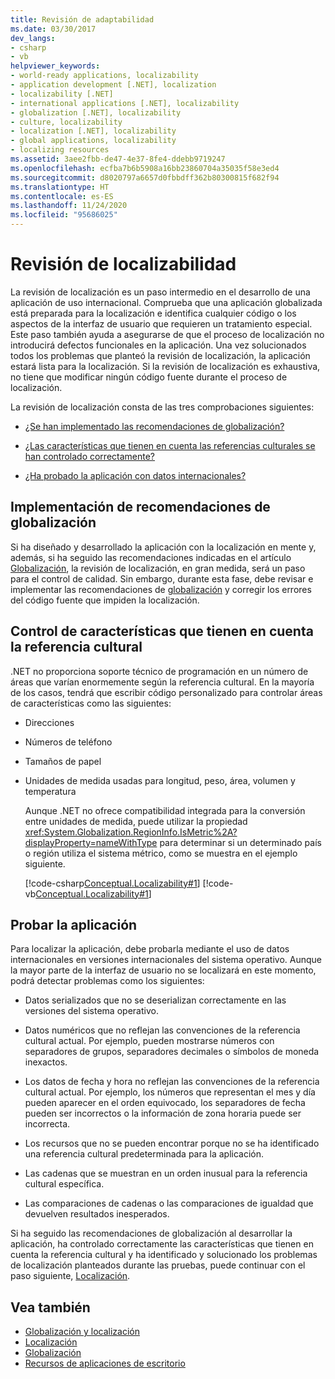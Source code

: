 ```yaml
---
title: Revisión de adaptabilidad
ms.date: 03/30/2017
dev_langs:
- csharp
- vb
helpviewer_keywords:
- world-ready applications, localizability
- application development [.NET], localization
- localizability [.NET]
- international applications [.NET], localizability
- globalization [.NET], localizability
- culture, localizability
- localization [.NET], localizability
- global applications, localizability
- localizing resources
ms.assetid: 3aee2fbb-de47-4e37-8fe4-ddebb9719247
ms.openlocfilehash: ecfba7b6b5908a16bb23860704a35035f58e3ed4
ms.sourcegitcommit: d8020797a6657d0fbbdff362b80300815f682f94
ms.translationtype: HT
ms.contentlocale: es-ES
ms.lasthandoff: 11/24/2020
ms.locfileid: "95686025"
---
```

# <a name="localizability-review"></a>Revisión de localizabilidad

La revisión de localización es un paso intermedio en el desarrollo de una aplicación de uso internacional. Comprueba que una aplicación globalizada está preparada para la localización e identifica cualquier código o los aspectos de la interfaz de usuario que requieren un tratamiento especial. Este paso también ayuda a asegurarse de que el proceso de localización no introducirá defectos funcionales en la aplicación. Una vez solucionados todos los problemas que planteó la revisión de localización, la aplicación estará lista para la localización. Si la revisión de localización es exhaustiva, no tiene que modificar ningún código fuente durante el proceso de localización.

La revisión de localización consta de las tres comprobaciones siguientes:

- [¿Se han implementado las recomendaciones de globalización?](#global)

- [¿Las características que tienen en cuenta las referencias culturales se han controlado correctamente?](#culture)

- [¿Ha probado la aplicación con datos internacionales?](#test)

<a name="global"></a>

## <a name="implement-globalization-recommendations"></a>Implementación de recomendaciones de globalización

Si ha diseñado y desarrollado la aplicación con la localización en mente y, además, si ha seguido las recomendaciones indicadas en el artículo [Globalización](globalization.md), la revisión de localización, en gran medida, será un paso para el control de calidad. Sin embargo, durante esta fase, debe revisar e implementar las recomendaciones de [globalización](globalization.md) y corregir los errores del código fuente que impiden la localización.

<a name="culture"></a>

## <a name="handle-culture-sensitive-features"></a>Control de características que tienen en cuenta la referencia cultural

.NET no proporciona soporte técnico de programación en un número de áreas que varían enormemente según la referencia cultural. En la mayoría de los casos, tendrá que escribir código personalizado para controlar áreas de características como las siguientes:

- Direcciones

- Números de teléfono

- Tamaños de papel

- Unidades de medida usadas para longitud, peso, área, volumen y temperatura

   Aunque .NET no ofrece compatibilidad integrada para la conversión entre unidades de medida, puede utilizar la propiedad <xref:System.Globalization.RegionInfo.IsMetric%2A?displayProperty=nameWithType> para determinar si un determinado país o región utiliza el sistema métrico, como se muestra en el ejemplo siguiente.

   [!code-csharp[Conceptual.Localizability#1](../../../samples/snippets/csharp/VS_Snippets_CLR/conceptual.localizability/cs/ismetric1.cs#1)]
   [!code-vb[Conceptual.Localizability#1](../../../samples/snippets/visualbasic/VS_Snippets_CLR/conceptual.localizability/vb/ismetric1.vb#1)]

<a name="test"></a>

## <a name="test-your-application"></a>Probar la aplicación

Para localizar la aplicación, debe probarla mediante el uso de datos internacionales en versiones internacionales del sistema operativo. Aunque la mayor parte de la interfaz de usuario no se localizará en este momento, podrá detectar problemas como los siguientes:

- Datos serializados que no se deserializan correctamente en las versiones del sistema operativo.

- Datos numéricos que no reflejan las convenciones de la referencia cultural actual. Por ejemplo, pueden mostrarse números con separadores de grupos, separadores decimales o símbolos de moneda inexactos.

- Los datos de fecha y hora no reflejan las convenciones de la referencia cultural actual. Por ejemplo, los números que representan el mes y día pueden aparecer en el orden equivocado, los separadores de fecha pueden ser incorrectos o la información de zona horaria puede ser incorrecta.

- Los recursos que no se pueden encontrar porque no se ha identificado una referencia cultural predeterminada para la aplicación.

- Las cadenas que se muestran en un orden inusual para la referencia cultural específica.

- Las comparaciones de cadenas o las comparaciones de igualdad que devuelven resultados inesperados.

Si ha seguido las recomendaciones de globalización al desarrollar la aplicación, ha controlado correctamente las características que tienen en cuenta la referencia cultural y ha identificado y solucionado los problemas de localización planteados durante las pruebas, puede continuar con el paso siguiente, [Localización](localization.md).

## <a name="see-also"></a>Vea también

- [Globalización y localización](index.md)
- [Localización](localization.md)
- [Globalización](globalization.md)
- [Recursos de aplicaciones de escritorio](../../framework/resources/index.md)
